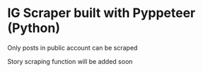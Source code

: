 # IG Scraper built with Pyppeteer (Python)

Only posts in public account can be scraped

Story scraping function will be added soon